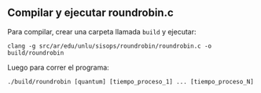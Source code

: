 ## Compilar y ejecutar roundrobin.c

Para compilar, crear una carpeta llamada `build` y ejecutar: 
```
clang -g src/ar/edu/unlu/sisops/roundrobin/roundrobin.c -o build/roundrobin
```

Luego para correr el programa:
```
./build/roundrobin [quantum] [tiempo_proceso_1] ... [tiempo_proceso_N]
```
